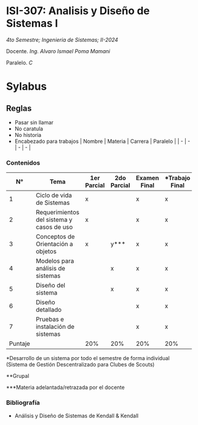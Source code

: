 # ISI-307: Analisis y Diseño de Sistemas I
_4to Semestre; Ingenieria de Sistemas; II-2024_

Docente. _Ing. Alvaro Ismael Poma Mamani_

Paralelo. _C_

# Sylabus

## Reglas
- Pasar sin llamar
- No caratula  
- No historia
- Encabezado para trabajos 
    | Nombre | Materia | Carrera | Paralelo |
    | - | - | - | - |


### Contenidos 
| N° | Tema | 1er Parcial | 2do Parcial | Examen Final | *Trabajo Final | **Práctica |
|-|-|-|-|-|-|-|
1 | Ciclo de vida de Sistemas | x | | x | x | x |
2 | Requerimientos del sistema y casos de uso | x | | x | x | x |
3 | Conceptos de Orientación a objetos | x | y*** | x | x | x |
4 | Modelos para análisis de sistemas | | x | x | x | x |
5 | Diseño del sistema | | x | x | x | x |
6 | Diseño detallado | | | x | x | x |
7 | Pruebas e instalación de sistemas | | | x | x | x |
Puntaje | | 20% | 20% | 20% | 20% | 20% |

*Desarrollo de un sistema por todo el semestre de forma individual (Sistema de Gestión Descentralizado para Clubes de Scouts)

**Grupal

***Materia adelantada/retrazada por el docente

### Bibliografía
- Análisis y Diseño de Sistemas de Kendall & Kendall

